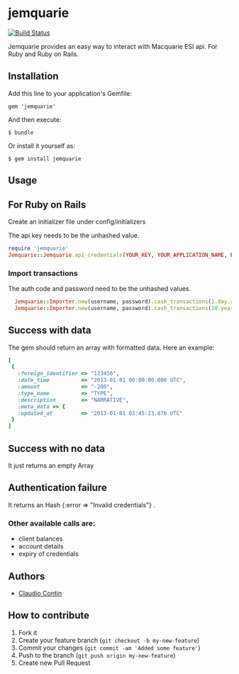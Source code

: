 jemquarie
=========

[![Build Status](https://api.travis-ci.org/clod81/jemquarie.svg)](http://travis-ci.org/clod81/jemquarie)

Jemquarie provides an easy way to interact with Macquarie ESI api. For Ruby and Ruby on Rails.

## Installation

Add this line to your application's Gemfile:

    gem 'jemquarie'

And then execute:

    $ bundle

Or install it yourself as:

    $ gem install jemquarie

## Usage

## For Ruby on Rails

Create an initializer file under config/initializers

The api key needs to be the unhashed value.

```ruby
require 'jemquarie'
Jemquarie::Jemquarie.api_credentials(YOUR_KEY, YOUR_APPLICATION_NAME, ENABLE_SOAP_REQUESTS_LOGGING true|false-default)
```

### Import transactions

The auth code and password need to be the unhashed values.

```ruby
  Jemquarie::Importer.new(username, password).cash_transactions(1.day.ago.to_date, Date.today)
  Jemquarie::Importer.new(username, password).cash_transactions(10.years.ago.to_date, Date.today, account_number)
```

## Success with data

The gem should return an array with formatted data. Here an example:
```ruby
[
 {
   :foreign_identifier => "123456",
   :date_time          => "2013-01-01 00:00:00.000 UTC",
   :amount             => "-200",
   :type_name          => "TYPE",
   :description        => "NARRATIVE",
   :meta_data => {
   :updated_at         => "2013-01-01 03:45:23.876 UTC"
 }
]
```


## Success with no data

It just returns an empty Array


## Authentication failure

It returns an Hash {:error => "Invalid credentials"} .


### Other available calls are:

- client balances
- account details
- expiry of credentials


## Authors ##

  * [Claudio Contin](http://github.com/clod81)

## How to contribute

1. Fork it
2. Create your feature branch (`git checkout -b my-new-feature`)
3. Commit your changes (`git commit -am 'Added some feature'`)
4. Push to the branch (`git push origin my-new-feature`)
5. Create new Pull Request
